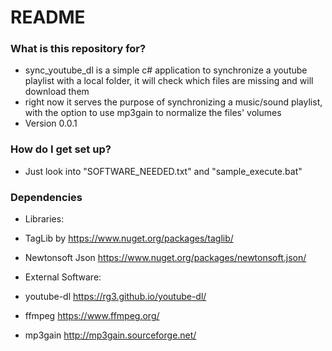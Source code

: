 # README #

### What is this repository for? ###

* sync_youtube_dl is a simple c# application to synchronize a youtube playlist with a local folder, it will check which files are missing and will download them
* right now it serves the purpose of synchronizing a music/sound playlist, with the option to use mp3gain to normalize the files' volumes
* Version 0.0.1

### How do I get set up? ###

* Just look into "SOFTWARE_NEEDED.txt" and "sample_execute.bat"

### Dependencies ###

* Libraries:
* TagLib by https://www.nuget.org/packages/taglib/
* Newtonsoft Json https://www.nuget.org/packages/newtonsoft.json/

* External Software:
* youtube-dl https://rg3.github.io/youtube-dl/
* ffmpeg https://www.ffmpeg.org/
* mp3gain http://mp3gain.sourceforge.net/